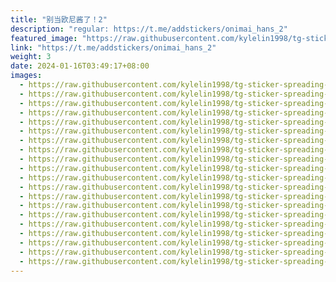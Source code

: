 ```yaml
---
title: "别当欧尼酱了！2"
description: "regular: https://t.me/addstickers/onimai_hans_2"
featured_image: "https://raw.githubusercontent.com/kylelin1998/tg-sticker-spreading-worldwide-images/main/img/a217b119-90b6-4ebd-94b8-dff4e01d3da3.jpg"
link: "https://t.me/addstickers/onimai_hans_2"
weight: 3
date: 2024-01-16T03:49:17+08:00
images:
  - https://raw.githubusercontent.com/kylelin1998/tg-sticker-spreading-worldwide-images/main/img/a217b119-90b6-4ebd-94b8-dff4e01d3da3.jpg
  - https://raw.githubusercontent.com/kylelin1998/tg-sticker-spreading-worldwide-images/main/img/4aca8ba8-86eb-4975-abf0-c324f3b4dbdf.jpg
  - https://raw.githubusercontent.com/kylelin1998/tg-sticker-spreading-worldwide-images/main/img/b853fd1c-404d-4652-98e3-bec12ba1197a.jpg
  - https://raw.githubusercontent.com/kylelin1998/tg-sticker-spreading-worldwide-images/main/img/9e155cf9-c341-48d4-805c-296ecf61d016.jpg
  - https://raw.githubusercontent.com/kylelin1998/tg-sticker-spreading-worldwide-images/main/img/a5b60817-d1df-484f-a899-52c59e6b7fb4.jpg
  - https://raw.githubusercontent.com/kylelin1998/tg-sticker-spreading-worldwide-images/main/img/e15c431b-2057-4203-98d7-626abea2ee96.jpg
  - https://raw.githubusercontent.com/kylelin1998/tg-sticker-spreading-worldwide-images/main/img/f0d6f99c-8c02-4043-bc4d-10c6512e8dbb.jpg
  - https://raw.githubusercontent.com/kylelin1998/tg-sticker-spreading-worldwide-images/main/img/44715a92-86ae-4e6e-9b26-9eaee30f1894.jpg
  - https://raw.githubusercontent.com/kylelin1998/tg-sticker-spreading-worldwide-images/main/img/8c64c0d8-469a-4737-9f35-5378c770f275.jpg
  - https://raw.githubusercontent.com/kylelin1998/tg-sticker-spreading-worldwide-images/main/img/07f934ff-ff20-4e7c-aee1-40798f7861ca.jpg
  - https://raw.githubusercontent.com/kylelin1998/tg-sticker-spreading-worldwide-images/main/img/c5faa81c-8014-4f46-84d4-db00282d935f.jpg
  - https://raw.githubusercontent.com/kylelin1998/tg-sticker-spreading-worldwide-images/main/img/65af5c9a-f295-4d3f-abb1-bb15d6f897b0.jpg
  - https://raw.githubusercontent.com/kylelin1998/tg-sticker-spreading-worldwide-images/main/img/9e7a96e4-d642-4cec-a603-1c2f5b41db1a.jpg
  - https://raw.githubusercontent.com/kylelin1998/tg-sticker-spreading-worldwide-images/main/img/7b50bc6b-4da6-49e1-83cd-d02a2ebe3817.jpg
  - https://raw.githubusercontent.com/kylelin1998/tg-sticker-spreading-worldwide-images/main/img/6d337ad2-0a5f-4ab3-95e6-7100d15de16c.jpg
  - https://raw.githubusercontent.com/kylelin1998/tg-sticker-spreading-worldwide-images/main/img/3c4bc9af-a6ba-4158-a525-64f37b80f8b8.jpg
  - https://raw.githubusercontent.com/kylelin1998/tg-sticker-spreading-worldwide-images/main/img/9d5fdb18-4c9d-4bdf-b968-efdc82d76c5d.jpg
  - https://raw.githubusercontent.com/kylelin1998/tg-sticker-spreading-worldwide-images/main/img/38e76517-96e6-4996-a202-169f90cbbbe5.jpg
  - https://raw.githubusercontent.com/kylelin1998/tg-sticker-spreading-worldwide-images/main/img/3548bdad-3840-4d95-87f9-1ab92c924f58.jpg
  - https://raw.githubusercontent.com/kylelin1998/tg-sticker-spreading-worldwide-images/main/img/938c0c13-b416-4578-8bb0-569c83d4d8bb.jpg
---
```

